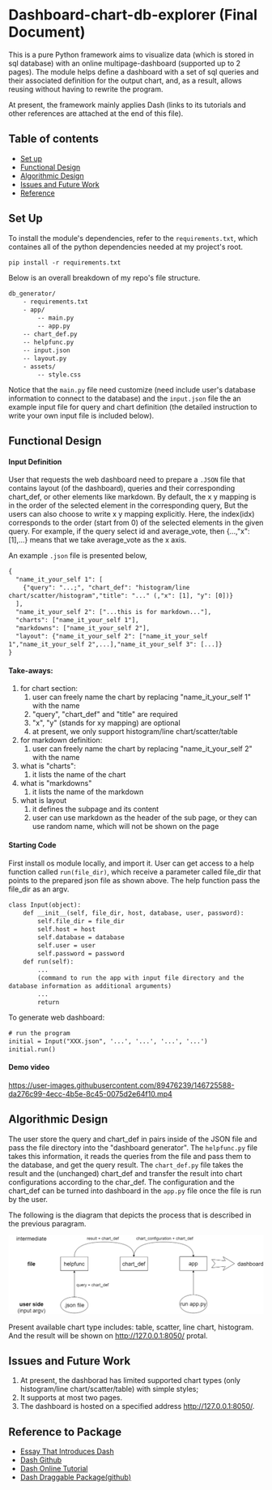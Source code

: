# Dashboard-chart-db-explorer (Final Document)
This is a pure Python framework aims to visualize data (which is stored in sql database) with an online multipage-dashboard (supported up to 2 pages). The module helps define a dashboard with a set of sql queries and their associated definition for the output chart, and, as a result, allows reusing without having to rewrite the program.   

At present, the framework mainly applies Dash (links to its tutorials and other references are attached at the end of this file). 

## Table of contents
* [Set up](#Set-up)
* [Functional Design](#Functional-Design)
* [Algorithmic Design](#Algorithmic-Design)
* [Issues and Future Work](#Issues-and-Future-Work)
* [Reference](#Reference)

## Set Up
To install the module's dependencies, refer to the `requirements.txt`, which containes all of the python dependencies needed at my project's root.
```
pip install -r requirements.txt 
```

Below is an overall breakdown of my repo's file structure.
```
db_generator/
    - requirements.txt
    - app/ 
    	-- main.py
        -- app.py
	-- chart_def.py
	-- helpfunc.py
	-- input.json
	-- layout.py
    - assets/
        -- style.css
```
Notice that the `main.py` file need customize (need include user's database information to connect to the database) and the `input.json` file the an example input file for query and chart definition (the detailed instruction to write your own input file is included below).

## Functional Design
#### Input Definition 

User that requests the web dashboard need to prepare a `.JSON` file that contains layout (of the dashboard), queries and their corresponding chart_def, or other elements like markdown. By default, the x y mapping is in the order of the selected element in the corresponding query, But the users can also choose to write x y mapping explicitly. Here, the index(idx) corresponds to the order (start from 0) of the selected elements in the given query. For example, if the query select id and average_vote, then {...,"x":[1],...} means that we take average_vote as the x axis.   

An example `.json` file is presented below,
```
{
  "name_it_your_self 1": [
    {"query": "...;", "chart_def": "histogram/line chart/scatter/histogram","title": "..." (,"x": [1], "y": [0])}
  ],
  "name_it_your_self 2": ["...this is for markdown..."],
  "charts": ["name_it_your_self 1"],
  "markdowns": ["name_it_your_self 2"],
  "layout": {"name_it_your_self 2": ["name_it_your_self 1","name_it_your_self 2",...],"name_it_your_self 3": [...]}
}

```
#### Take-aways:
1. for chart section: 
	1) user can freely name the chart by replacing "name_it_your_self 1" with the name
	2) "query", "chart_def" and "title" are required
	3) "x", "y" (stands for xy mapping) are optional
	4) at present, we only support histogram/line chart/scatter/table 
2. for markdown definition:
	1) user can freely name the chart by replacing "name_it_your_self 2" with the name
3. what is "charts":
	1) it lists the name of the chart 
4. what is "markdowns"
	1) it lists the name of the markdown
5. what is layout
	1) it defines the subpage and its content
	2) user can use markdown as the header of the sub page, or they can use random name, which will not be shown on the page


#### Starting Code   

First install os module locally, and import it. User can get access to a help function called `run(file_dir)`, which receive a parameter called file_dir that points to the prepared json file as shown above. The help function pass the file_dir as an argv.  

```
class Input(object):
    def __init__(self, file_dir, host, database, user, password):
        self.file_dir = file_dir
        self.host = host
        self.database = database
        self.user = user
        self.password = password
    def run(self):
        ...
    	(command to run the app with input file directory and the database information as additional arguments)
    	...
        return
```
To generate web dashboard:
```
# run the program
initial = Input("XXX.json", '...', '...', '...', '...')
initial.run()
```

#### Demo video

https://user-images.githubusercontent.com/89476239/146725588-da276c99-4ecc-4b5e-8c45-0075d2e64f10.mp4


## Algorithmic Design
The user store the query and chart_def in pairs inside of the JSON file and pass the file directory into the "dashboard generator". The `helpfunc.py` file takes this information, it reads the queries from the file and pass them to the database, and get the query result. The `chart_def.py` file takes the result and the (unchanged) chart_def and transfer the result into chart configurations according to the char_def. The configuration and the chart_def can be turned into dashboard in the `app.py` file once the file is run by the user.

The following is the diagram that depicts the process that is described in the previous paragram.

![This is an image](/algorithm_diagram.png)

Present available chart type includes: table, scatter, line chart, histogram. And the result will be shown on http://127.0.0.1:8050/ protal.

## Issues and Future Work
1. At present, the dashborad has limited supported chart types (only histogram/line chart/scatter/table) with simple styles; 
2. It supports at most two pages.  
3. The dashboard is hosted on a specified address http://127.0.0.1:8050/. 

## Reference to Package
* [Essay That Introduces Dash](https://medium.com/plotly/introducing-dash-5ecf7191b503)
* [Dash Github](https://github.com/plotly/dash/)
* [Dash Online Tutorial](https://dash.plotly.com/)
* [Dash Draggable Package(github)](https://github.com/MehdiChelh/dash-draggable)


